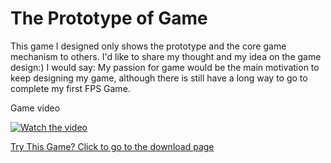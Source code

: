 # The Prototype of Game


This game I designed only shows the prototype and the core game mechanism to others.
I'd like to share my thought and my idea on the game design:) I would say: My passion for game would be the main motivation to keep designing my game, although there is still have a long way to go to complete my first FPS Game.


Game video


[![Watch the video](https://i.imgur.com/vKb2F1B.png)](https://www.youtube.com/watch?v=vMIXJKCuHDE)

[Try This Game? Click to go to the download page](https://github.com/johnycoco1212/Knight_Game)
